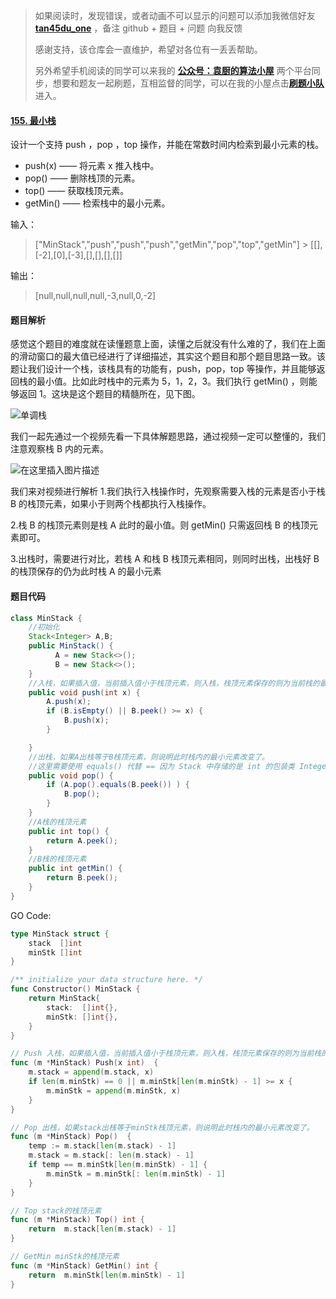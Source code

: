 > 如果阅读时，发现错误，或者动画不可以显示的问题可以添加我微信好友 **[tan45du_one](https://raw.githubusercontent.com/tan45du/tan45du.github.io/master/个人微信.15egrcgqd94w.jpg)** ，备注 github + 题目 + 问题 向我反馈
>
> 感谢支持，该仓库会一直维护，希望对各位有一丢丢帮助。
>
> 另外希望手机阅读的同学可以来我的 <u>[**公众号：袁厨的算法小屋**](https://raw.githubusercontent.com/tan45du/test/master/微信图片_20210320152235.2pthdebvh1c0.png)</u> 两个平台同步，想要和题友一起刷题，互相监督的同学，可以在我的小屋点击<u>[**刷题小队**](https://raw.githubusercontent.com/tan45du/test/master/微信图片_20210320152235.2pthdebvh1c0.png)</u>进入。

#### [155. 最小栈](https://leetcode-cn.com/problems/min-stack/)

设计一个支持 push ，pop ，top 操作，并能在常数时间内检索到最小元素的栈。

- push(x) —— 将元素 x 推入栈中。
- pop() —— 删除栈顶的元素。
- top() —— 获取栈顶元素。
- getMin() —— 检索栈中的最小元素。

输入：

> ["MinStack","push","push","push","getMin","pop","top","getMin"] > [[],[-2],[0],[-3],[],[],[],[]]

输出：

> [null,null,null,null,-3,null,0,-2]

#### 题目解析

感觉这个题目的难度就在读懂题意上面，读懂之后就没有什么难的了，我们在上面的滑动窗口的最大值已经进行了详细描述，其实这个题目和那个题目思路一致。该题让我们设计一个栈，该栈具有的功能有，push，pop，top 等操作，并且能够返回栈的最小值。比如此时栈中的元素为 5，1，2，3。我们执行 getMin() ，则能够返回 1。这块是这个题目的精髓所在，见下图。

![单调栈](https://cdn.jsdelivr.net/gh/tan45du/github.io.phonto2@master/myphoto/单调栈.46hlqk2xqza0.png)

我们一起先通过一个视频先看一下具体解题思路，通过视频一定可以整懂的，我们注意观察栈 B 内的元素。

![在这里插入图片描述](https://img-blog.csdnimg.cn/20210319162722440.gif)

我们来对视频进行解析 1.我们执行入栈操作时，先观察需要入栈的元素是否小于栈 B 的栈顶元素，如果小于则两个栈都执行入栈操作。

2.栈 B 的栈顶元素则是栈 A 此时的最小值。则 getMin() 只需返回栈 B 的栈顶元素即可。

3.出栈时，需要进行对比，若栈 A 和栈 B 栈顶元素相同，则同时出栈，出栈好 B 的栈顶保存的仍为此时栈 A 的最小元素

#### 题目代码

```java
class MinStack {
    //初始化
    Stack<Integer> A,B;
    public MinStack() {
          A = new Stack<>();
          B = new Stack<>();
    }
    //入栈，如果插入值，当前插入值小于栈顶元素，则入栈，栈顶元素保存的则为当前栈的最小元素
    public void push(int x) {
        A.push(x);
        if (B.isEmpty() || B.peek() >= x) {
            B.push(x);
        }

    }
    //出栈，如果A出栈等于B栈顶元素，则说明此时栈内的最小元素改变了。
    //这里需要使用 equals() 代替 == 因为 Stack 中存储的是 int 的包装类 Integer
    public void pop() {
        if (A.pop().equals(B.peek()) ) {
            B.pop();
        }
    }
    //A栈的栈顶元素
    public int top() {
        return A.peek();
    }
    //B栈的栈顶元素
    public int getMin() {
        return B.peek();
    }
}
```

GO Code:

```go
type MinStack struct {
    stack  []int
    minStk []int
}

/** initialize your data structure here. */
func Constructor() MinStack {
    return MinStack{
        stack:  []int{},
        minStk: []int{},
    }
}

// Push 入栈，如果插入值，当前插入值小于栈顶元素，则入栈，栈顶元素保存的则为当前栈的最小元素
func (m *MinStack) Push(x int)  {
    m.stack = append(m.stack, x)
    if len(m.minStk) == 0 || m.minStk[len(m.minStk) - 1] >= x {
        m.minStk = append(m.minStk, x)
    }
}

// Pop 出栈，如果stack出栈等于minStk栈顶元素，则说明此时栈内的最小元素改变了。
func (m *MinStack) Pop()  {
    temp := m.stack[len(m.stack) - 1]
    m.stack = m.stack[: len(m.stack) - 1]
    if temp == m.minStk[len(m.minStk) - 1] {
        m.minStk = m.minStk[: len(m.minStk) - 1]
    }
}

// Top stack的栈顶元素
func (m *MinStack) Top() int {
    return  m.stack[len(m.stack) - 1]
}

// GetMin minStk的栈顶元素
func (m *MinStack) GetMin() int {
    return  m.minStk[len(m.minStk) - 1]
}
```

###
